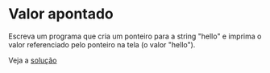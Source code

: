 # Valor apontado

Escreva um programa que cria um ponteiro para a string "hello" e imprima o valor
referenciado pelo ponteiro na tela (o valor "hello").


Veja a [solução](./solucoes/03-valor-apontado.go)
